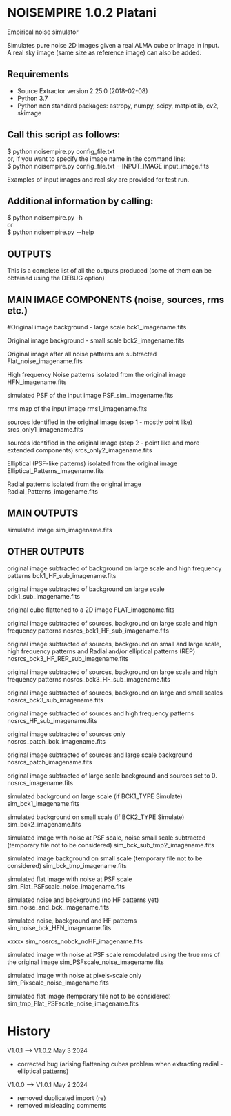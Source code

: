 # NOISEMPIRE 1.0.2 Platani
Empirical noise simulator

Simulates pure noise 2D images given a real ALMA cube or image in input.  
A real sky image (same size as reference image) can also be added.

Requirements
------------
- Source Extractor version 2.25.0 (2018-02-08)
- Python 3.7
- Python non standard packages: astropy, numpy, scipy, matplotlib, cv2, skimage

Call this script as follows:
----------------------------
$ python noisempire.py config_file.txt  
or, if you want to specify the image name in the command line:  
$ python noisempire.py config_file.txt --INPUT_IMAGE input_image.fits  

Examples of input images and real sky are provided for test run.

Additional information by calling:
---------------------------------

$ python noisempire.py -h  
or  
$ python noisempire.py --help  

OUTPUTS
--------------------------
This is a complete list of all the outputs produced (some of them can be obtained using the DEBUG option)

MAIN IMAGE COMPONENTS (noise, sources, rms etc.)
------------------------------------------------


#Original image background - large scale
bck1_imagename.fits

Original image background - small scale
bck2_imagename.fits

Original image after all noise patterns are subtracted
Flat_noise_imagename.fits

High frequency Noise patterns isolated from the original image
HFN_imagename.fits

simulated PSF of the input image
PSF_sim_imagename.fits

rms map of the input image
rms1_imagename.fits

sources identified in the original image (step 1 - mostly point like)
srcs_only1_imagename.fits

sources identified in the original image (step 2 - point like and more extended components)
srcs_only2_imagename.fits

Elliptical (PSF-like patterns) isolated from the original image
Elliptical_Patterns_imagename.fits

Radial patterns isolated from the original image
Radial_Patterns_imagename.fits


MAIN OUTPUTS
------------

simulated image 
sim_imagename.fits  


OTHER OUTPUTS
-------------

original image subtracted of background on large scale and high frequency patterns
bck1_HF_sub_imagename.fits  

original image subtracted of background on large scale
bck1_sub_imagename.fits  

original cube flattened to a 2D image
FLAT_imagename.fits  

original image subtracted of sources, background on large scale and high frequency patterns
nosrcs_bck1_HF_sub_imagename.fits  

original image subtracted of sources, background on small and large scale, high frequency patterns and Radial and/or elliptical patterns (REP)
nosrcs_bck3_HF_REP_sub_imagename.fits  

original image subtracted of sources, background on large scale and high frequency patterns
nosrcs_bck3_HF_sub_imagename.fits  

original image subtracted of sources, background on large and small scales
nosrcs_bck3_sub_imagename.fits  

original image subtracted of sources and high frequency patterns
nosrcs_HF_sub_imagename.fits  

original image subtracted of sources only
nosrcs_patch_bck_imagename.fits  

original image subtracted of sources and large scale background
nosrcs_patch_imagename.fits  

original image subtracted of large scale background and sources set to 0.
nosrcs_imagename.fits  

simulated background on large scale (if BCK1_TYPE Simulate)
sim_bck1_imagename.fits  

simulated background on small scale (if BCK2_TYPE Simulate)
sim_bck2_imagename.fits  

simulated image with noise at PSF scale, noise small scale subtracted  (temporary file not to be considered)
sim_bck_sub_tmp2_imagename.fits  

simulated image background on small scale (temporary file not to be considered)
sim_bck_tmp_imagename.fits  

simulated flat image with noise at PSF scale 
sim_Flat_PSFscale_noise_imagename.fits  

simulated noise and background (no HF patterns yet)
sim_noise_and_bck_imagename.fits  

simulated noise, background and HF patterns
sim_noise_bck_HFN_imagename.fits  

xxxxx
sim_nosrcs_nobck_noHF_imagename.fits  

simulated image with noise at PSF scale remodulated using the true rms of the original image
sim_PSFscale_noise_imagename.fits  

simulated image with noise at pixels-scale only
sim_Pixscale_noise_imagename.fits  

simulated flat image (temporary file not to be considered)
sim_tmp_Flat_PSFscale_noise_imagename.fits  

# History
V1.0.1 --> V1.0.2 May 3 2024
- corrected bug (arising flattening cubes problem when extracting radial - elliptical patterns)

V1.0.0 --> V1.0.1 May 2 2024
- removed duplicated import (re)
- removed misleading comments 

